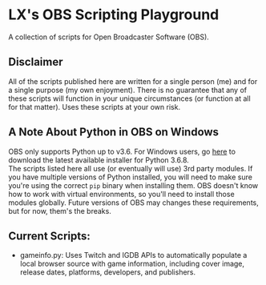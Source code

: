 # LX's OBS Scripting Playground
A collection of scripts for Open Broadcaster Software (OBS).
## Disclaimer
All of the scripts published here are written for a single person (me) and for a single purpose (my own enjoyment).  There is no guarantee that any of these scripts will function in your unique circumstances (or function at all for that matter).  Uses these scripts at your own risk.
## A Note About Python in OBS on Windows
OBS only supports Python up to v3.6.  For Windows users, go [here](https://www.python.org/downloads/release/python-368/) to download the latest available installer for Python 3.6.8.  
The scripts listed here all use (or eventually will use) 3rd party modules.  If you have multiple versions of Python installed, you will need to make sure you're using the correct ``pip`` binary when installing them.  OBS doesn't know how to work with virtual environments, so you'll need to install those modules globally.
Future versions of OBS may changes these requirements, but for now, them's the breaks.
## Current Scripts:
* gameinfo.py: Uses Twitch and IGDB APIs to automatically populate a local browser source with game information, including cover image, release dates, platforms, developers, and publishers.
